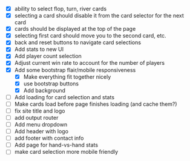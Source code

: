 - [x] ability to select flop, turn, river cards
- [x] selecting a card should disable it from the card selector for the next card
- [x] cards should be displayed at the top of the page
- [x] selecting first card should move you to the second card, etc.
- [x] back and reset buttons to navigate card selections
- [x] Add stats to new UI
- [x] Add player count selection
- [x] Adjust current win rate to account for the number of players
- [x] Add some bootstrap flair/mobile responsiveness
  - [x] Make everything fit together nicely
  - [x] use bootstrap buttons
  - [x] Add background
- [ ] Add loading for card selection and stats
- [ ] Make cards load before page finishes loading (and cache them?)
- [ ] fix site title and logo
- [ ] add output router
- [ ] Add menu dropdown
- [ ] Add header with logo
- [ ] add footer with contact info
- [ ] Add page for hand-vs-hand stats
- [ ] make card selection more mobile friendly